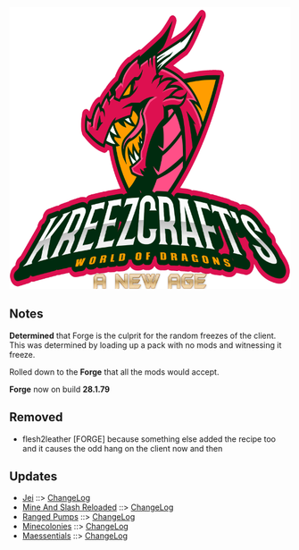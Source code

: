 ![WORLD OF DRAGONS - A NEW AGE LOGO](https://github.com/kreezxil/kreezcraft.com/blob/master/images/wodna.png)

## Notes
**Determined** that Forge is the culprit for the random freezes of the client. This was determined by loading up a pack with no mods and witnessing it freeze.

Rolled down to the **Forge** that all the mods would accept. 

**Forge** now on build **28.1.79**

## Removed
- flesh2leather [FORGE] because something else added the recipe too and it causes the odd hang on the client now and then

## Updates
- [Jei](https://www.curseforge.com/minecraft/mc-mods/jei) ::> [ChangeLog](https://www.curseforge.com/minecraft/mc-mods/jei/files/2823344)
- [Mine And Slash Reloaded](https://www.curseforge.com/minecraft/mc-mods/mine-and-slash-reloaded) ::> [ChangeLog](https://www.curseforge.com/minecraft/mc-mods/mine-and-slash-reloaded/files/2823405)
- [Ranged Pumps](https://www.curseforge.com/minecraft/mc-mods/ranged-pumps) ::> [ChangeLog](https://www.curseforge.com/minecraft/mc-mods/ranged-pumps/files/2823421)
- [Minecolonies](https://www.curseforge.com/minecraft/mc-mods/minecolonies) ::> [ChangeLog](https://www.curseforge.com/minecraft/mc-mods/minecolonies/files/2823518)
- [Maessentials](https://www.curseforge.com/minecraft/mc-mods/maessentials) ::> [ChangeLog](https://www.curseforge.com/minecraft/mc-mods/maessentials/files/2823515)
